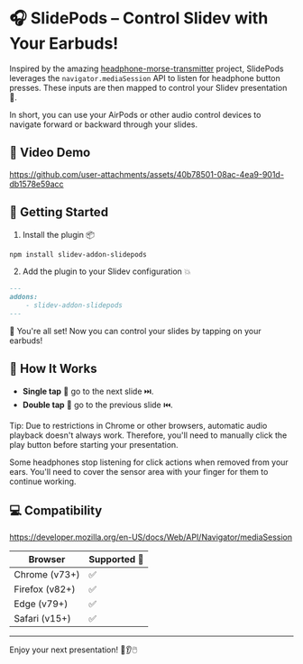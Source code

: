 # 🎧 SlidePods – Control Slidev with Your Earbuds!

Inspired by the amazing [headphone-morse-transmitter](https://github.com/EtherDream/headphone-morse-transmitter) project, SlidePods leverages the `navigator.mediaSession` API to listen for headphone button presses. These inputs are then mapped to control your Slidev presentation 🚀.

In short, you can use your AirPods or other audio control devices to navigate forward or backward through your slides.

## 🎥 Video Demo

https://github.com/user-attachments/assets/40b78501-08ac-4ea9-901d-db1578e59acc


## 🚀 Getting Started

1. Install the plugin 📦

```bash
npm install slidev-addon-slidepods
```

2. Add the plugin to your Slidev configuration 💥

```md
---
addons:
    - slidev-addon-slidepods
---
```

🎉 You're all set! Now you can control your slides by tapping on your earbuds!


## 🔧 How It Works

- **Single tap** 🎯 go to the next slide ⏭️.
- **Double tap** 🎯 go to the previous slide ⏮️.

Tip: Due to restrictions in Chrome or other browsers, automatic audio playback doesn't always work. Therefore, you'll need to manually click the play button before starting your presentation.

Some headphones stop listening for click actions when removed from your ears. You'll need to cover the sensor area with your finger for them to continue working.

## 💻 Compatibility

https://developer.mozilla.org/en-US/docs/Web/API/Navigator/mediaSession

| Browser            | Supported 🎉 |
|--------------------|--------------|
| Chrome (v73+)      | ✅            |
| Firefox (v82+)     | ✅            |
| Edge (v79+)        | ✅            |
| Safari (v15+)      | ✅            |

---

Enjoy your next presentation! 🎉👂🖱️
